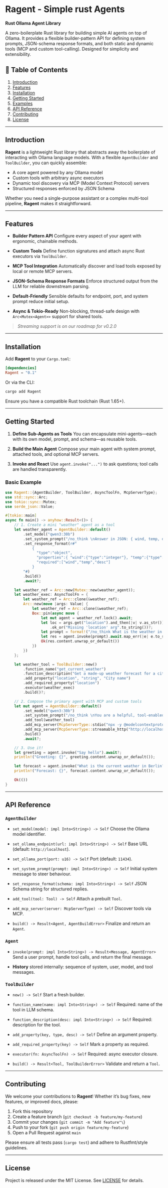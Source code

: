 # Ragent - Simple rust Agents

**Rust Ollama Agent Library**

A zero-boilerplate Rust library for building simple AI agents on top of Ollama. It provides a flexible builder-pattern API for defining system prompts, JSON-schema response formats, and both static and dynamic tools (MCP and custom tool-calling). Designed for simplicity and extensibility.



## 📖 Table of Contents

1. [Introduction](#introduction)
2. [Features](#features)
3. [Installation](#installation)
4. [Getting Started](#getting-started)
5. [Examples](#examples)
6. [API Reference](#api-reference)
7. [Contributing](#contributing)
8. [License](#license)

---

## Introduction

**Ragent** is a lightweight Rust library that abstracts away the boilerplate of interacting with Ollama language models. With a flexible `AgentBuilder` and `ToolBuilder`, you can quickly assemble:

* A core agent powered by any Ollama model
* Custom tools with arbitrary async executors
* Dynamic tool discovery via MCP (Model Context Protocol) servers
* Structured responses enforced by JSON Schema

Whether you need a single-purpose assistant or a complex multi-tool pipeline, **Ragent** makes it straightforward.

---

## Features

* **Builder Pattern API**
  Configure every aspect of your agent with ergonomic, chainable methods.

* **Custom Tools**
  Define function signatures and attach async Rust executors via `ToolBuilder`.

* **MCP Tool Integration**
  Automatically discover and load tools exposed by local or remote MCP servers.

* **JSON-Schema Response Formats**
  Enforce structured output from the LLM for reliable downstream parsing.

* **Default-Friendly**
  Sensible defaults for endpoint, port, and system prompt reduce initial setup.

* **Async & Tokio-Ready**
  Non-blocking, thread-safe design with `Arc<Mutex<Agent>>` support for shared tools.

> *Streaming support is on our roadmap for v0.2.0*

---

## Installation

Add **Ragent** to your `Cargo.toml`:

```toml
[dependencies]
Ragent = "0.1"
```

Or via the CLI:

```bash
cargo add Ragent
```

Ensure you have a compatible Rust toolchain (Rust 1.65+).

---

## Getting Started

1. **Define Sub-Agents as Tools**
   You can encapsulate mini-agents—each with its own model, prompt, and schema—as reusable tools.

2. **Build the Main Agent**
   Compose your main agent with system prompt, attached tools, and optional MCP servers.

3. **Invoke and React**
   Use `agent.invoke("...")` to ask questions; tool calls are handled transparently.

### Basic Example

```rust
use Ragent::{AgentBuilder, ToolBuilder, AsyncToolFn, McpServerType};
use std::sync::Arc;
use tokio::sync::Mutex;
use serde_json::Value;

#[tokio::main]
async fn main() -> anyhow::Result<()> {
    // 1. Create a mini "weather" agent as a tool
    let weather_agent = AgentBuilder::default()
        .set_model("qwen3:30b")
        .set_system_prompt("/no_think \nAnswer in JSON: { wind, temp, desc }")
        .set_response_format(r#"
            {
              "type":"object",
              "properties":{ "wind":{"type":"integer"}, "temp":{"type":"integer"}, "desc":{"type":"string"} },
              "required":["wind","temp","desc"]
            }
        "#)
        .build()
        .await?;

    let weather_ref = Arc::new(Mutex::new(weather_agent));
    let weather_exec: AsyncToolFn = {
        let weather_ref = Arc::clone(&weather_ref);
        Arc::new(move |args: Value| {
            let weather_ref = Arc::clone(&weather_ref);
            Box::pin(async move {
                let mut agent = weather_ref.lock().await;
                let loc = args.get("location").and_then(|v| v.as_str())
                    .ok_or("Missing 'location' arg".to_string())?;
                let prompt = format!("/no_think What is the weather in {}?", loc);
                let res = agent.invoke(prompt).await.map_err(|e| e.to_string())?;
                Ok(res.content.unwrap_or_default())
            })
        })
    };

    let weather_tool = ToolBuilder::new()
        .function_name("get_current_weather")
        .function_description("Get a made-up weather forecast for a city")
        .add_property("location", "string", "City name")
        .add_required_property("location")
        .executor(weather_exec)
        .build()?;

    // 2. Compose the primary agent with MCP and custom tools
    let mut agent = AgentBuilder::default()
        .set_model("qwen3:30b")
        .set_system_prompt("/no_think \nYou are a helpful, tool-enabled assistant.")
        .add_tool(weather_tool)
        .add_mcp_server(McpServerType::stdio("npx -y @modelcontextprotocol/server-everything"))
        .add_mcp_server(McpServerType::streamable_http("http://localhost:8000/mcp"))
        .build()
        .await?;

    // 3. Use it!
    let greeting = agent.invoke("Say hello").await?;
    println!("Greeting: {}", greeting.content.unwrap_or_default());

    let forecast = agent.invoke("What is the current weather in Berlin?").await?;
    println!("Forecast: {}", forecast.content.unwrap_or_default());

    Ok(())
}
```

---

## API Reference

### `AgentBuilder`

* `set_model(model: impl Into<String>) -> Self`
  Choose the Ollama model identifier.

* `set_ollama_endpoint(url: impl Into<String>) -> Self`
  Base URL (default: `http://localhost`).

* `set_ollama_port(port: u16) -> Self`
  Port (default: `11434`).

* `set_system_prompt(prompt: impl Into<String>) -> Self`
  Initial system message to steer behaviour.

* `set_response_format(schema: impl Into<String>) -> Self`
  JSON Schema string for structured replies.

* `add_tool(tool: Tool) -> Self`
  Attach a prebuilt `Tool`.

* `add_mcp_server(server: McpServerType) -> Self`
  Discover tools via MCP.

* `build() -> Result<Agent, AgentBuildError>`
  Finalize and return an `Agent`.

### `Agent`

* `invoke(prompt: impl Into<String>) -> Result<Message, AgentError>`
  Send a user prompt, handle tool calls, and return the final message.

* **History** stored internally: sequence of system, user, model, and tool messages.

### `ToolBuilder`

* `new() -> Self`
  Start a fresh builder.

* `function_name(name: impl Into<String>) -> Self`
  Required: name of the tool in LLM schema.

* `function_description(desc: impl Into<String>) -> Self`
  Required: description for the tool.

* `add_property(key, type, desc) -> Self`
  Define an argument property.

* `add_required_property(key) -> Self`
  Mark a property as required.

* `executor(fn: AsyncToolFn) -> Self`
  Required: async executor closure.

* `build() -> Result<Tool, ToolBuilderError>`
  Validate and return a `Tool`.

---

## Contributing

We welcome your contributions to **Ragent**! Whether it’s bug fixes, new features, or improved docs, please:

1. Fork this repository
2. Create a feature branch (`git checkout -b feature/my-feature`)
3. Commit your changes (`git commit -m "Add feature"\`)
4. Push to your fork (`git push origin feature/my-feature`)
5. Open a Pull Request against `main`

Please ensure all tests pass (`cargo test`) and adhere to Rustfmt/style guidelines.

---

## License

Project is released under the MIT License. See [LICENSE](LICENSE) for details.
